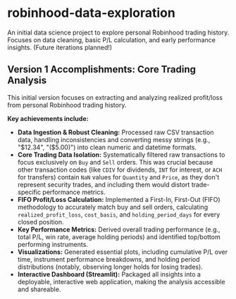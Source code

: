 # robinhood-data-exploration
An initial data science project to explore personal Robinhood trading history. Focuses on data cleaning, basic P/L calculation, and early performance insights. (Future iterations planned!)
## Version 1 Accomplishments: Core Trading Analysis

This initial version focuses on extracting and analyzing realized profit/loss from personal Robinhood trading history.

**Key achievements include:**

* **Data Ingestion & Robust Cleaning:** Processed raw CSV transaction data, handling inconsistencies and converting messy strings (e.g., "$12.34", "($5.00)") into clean numeric and datetime formats.
* **Core Trading Data Isolation:** Systematically filtered raw transactions to focus exclusively on `Buy` and `Sell` orders. This was crucial because other transaction codes (like `CDIV` for dividends, `INT` for interest, or `ACH` for transfers) contain `NaN` values for `Quantity` and `Price`, as they don't represent security trades, and including them would distort trade-specific performance metrics.
* **FIFO Profit/Loss Calculation:** Implemented a First-In, First-Out (FIFO) methodology to accurately match buy and sell orders, calculating `realized_profit_loss`, `cost_basis`, and `holding_period_days` for every closed position.
* **Key Performance Metrics:** Derived overall trading performance (e.g., total P/L, win rate, average holding periods) and identified top/bottom performing instruments.
* **Visualizations:** Generated essential plots, including cumulative P/L over time, instrument performance breakdowns, and holding period distributions (notably, observing longer holds for losing trades).
* **Interactive Dashboard (Streamlit):** Packaged all insights into a deployable, interactive web application, making the analysis accessible and shareable.
